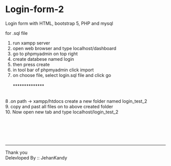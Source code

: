 # Login-form-2
Login form with HTML, bootstrap 5, PHP and mysql
<br>

for .sql file
<br>
1. run xampp server<br>
2. open web browser and type localhost/dashboard<br>
3. go to phpmyadmin on top right<br>
4. create databese named login<br>
5. then press create<br>
6. in tool bar of phpmyadmin click import<br>
7. on choose file, select login.sql file and click go<br><br>
**************<br><br>

8 .on path -> xampp/htdocs create a new folder named login_test_2<br>
9. copy and past all files on to above created folder<br>
10. Now open new tab and type localhost/login_test_2<br>

<br><br><br><br>
************

Thank you <br>
Delevloped By :: JehanKandy
